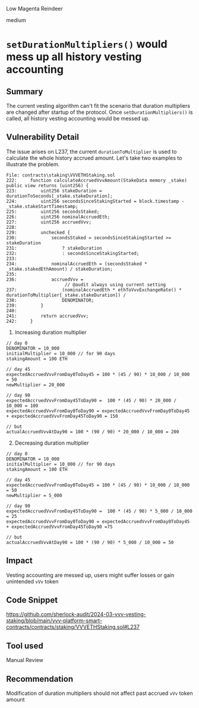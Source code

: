 Low Magenta Reindeer

medium

# ````setDurationMultipliers()```` would mess up all history vesting accounting

## Summary
The current vesting algorithm can't fit the scenario that duration multipliers are changed after startup of the protocol. Once ````setDurationMultipliers()```` is called, all history vesting accounting would be messed up.

## Vulnerability Detail
The issue arises on L237, the current ````durationToMultiplier```` is used to calculate the whole history accrued amount. Let's take two examples to illustrate the problem.
```solidity
File: contracts\staking\VVVETHStaking.sol
222:     function calculateAccruedVvvAmount(StakeData memory _stake) public view returns (uint256) {
223:         uint256 stakeDuration = durationToSeconds[_stake.stakeDuration];
224:         uint256 secondsSinceStakingStarted = block.timestamp - _stake.stakeStartTimestamp;
225:         uint256 secondsStaked;
226:         uint256 nominalAccruedEth;
227:         uint256 accruedVvv;
228: 
229:         unchecked {
230:             secondsStaked = secondsSinceStakingStarted >= stakeDuration
231:                 ? stakeDuration
232:                 : secondsSinceStakingStarted;
233: 
234:             nominalAccruedEth = (secondsStaked * _stake.stakedEthAmount) / stakeDuration;
235: 
236:             accruedVvv =
                      // @audit always using current setting
237:                 (nominalAccruedEth * ethToVvvExchangeRate() * durationToMultiplier[_stake.stakeDuration]) / 
238:                 DENOMINATOR;
239:         }
240: 
241:         return accruedVvv;
242:     }

```

1. Increasing duration multiplier
```solidity
// day 0
DENOMINATOR = 10_000
initialMultiplier = 10_000 // for 90 days
stakingAmount = 100 ETH

// day 45
expectedAccruedVvvFromDay0ToDay45 = 100 * (45 / 90) * 10_000 / 10_000 = 50
newMultiplier = 20_000

// day 90
expectedAccruedVvvFromDay45ToDay90 =  100 * (45 / 90) * 20_000 / 10_000 = 100
expectedAccruedVvvFromDay0ToDay90 = expectedAccruedVvvFromDay0ToDay45 + expectedAccruedVvvFromDay45ToDay90 = 150

// but
actualAccruedVvvAtDay90 = 100 * (90 / 90) * 20_000 / 10_000 = 200
```

2. Decreasing duration multiplier
```solidity
// day 0
DENOMINATOR = 10_000
initialMultiplier = 10_000 // for 90 days
stakingAmount = 100 ETH

// day 45
expectedAccruedVvvFromDay0ToDay45 = 100 * (45 / 90) * 10_000 / 10_000 = 50
newMultiplier = 5_000

// day 90
expectedAccruedVvvFromDay45ToDay90 =  100 * (45 / 90) * 5_000 / 10_000 = 25
expectedAccruedVvvFromDay0ToDay90 = expectedAccruedVvvFromDay0ToDay45 + expectedAccruedVvvFromDay45ToDay90 =75

// but
actualAccruedVvvAtDay90 = 100 * (90 / 90) * 5_000 / 10_000 = 50
```
## Impact
Vesting accounting are messed up, users might suffer losses or gain unintended ````vVv```` token

## Code Snippet
https://github.com/sherlock-audit/2024-03-vvv-vesting-staking/blob/main/vvv-platform-smart-contracts/contracts/staking/VVVETHStaking.sol#L237

## Tool used

Manual Review

## Recommendation
Modification of duration multipliers should not affect past accrued ````vVv```` token amount